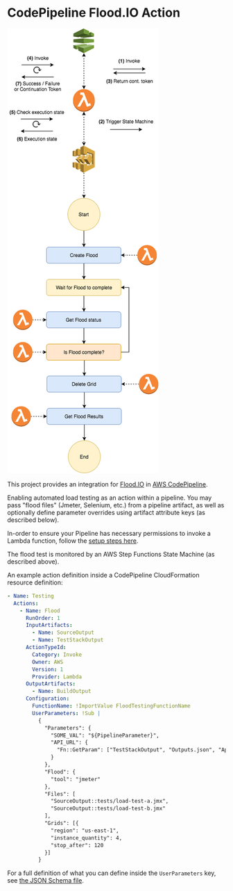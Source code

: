 # CodePipeline Flood.IO Action

![Architecture][architecture]

This project provides an integration for [Flood.IO](https://flood.io) in [AWS CodePipeline](https://aws.amazon.com/documentation/codepipeline/).

Enabling automated load testing as an action within a pipeline. You may pass "flood files" (Jmeter, Selenium, etc.) from a pipeline artifact, as well as optionally define parameter overrides using artifact attribute keys (as described below).

In-order to ensure your Pipeline has necessary permissions to invoke a Lambda function, follow the [setup steps here](http://docs.aws.amazon.com/codepipeline/latest/userguide/actions-invoke-lambda-function.html).

The flood test is monitored by an AWS Step Functions State Machine (as described above).

An example action definition inside a CodePipeline CloudFormation resource definition:

```yaml
- Name: Testing
  Actions:
    - Name: Flood
      RunOrder: 1
      InputArtifacts:
        - Name: SourceOutput
        - Name: TestStackOutput
      ActionTypeId:
        Category: Invoke
        Owner: AWS
        Version: 1
        Provider: Lambda
      OutputArtifacts:
        - Name: BuildOutput
      Configuration:
        FunctionName: !ImportValue FloodTestingFunctionName
        UserParameters: !Sub |
          {
            "Parameters": {
              "SOME_VAL": "${PipelineParameter}",
              "API_URL": {
                "Fn::GetParam": ["TestStackOutput", "Outputs.json", "ApiUrl"]
              }
            },
            "Flood": {
              "tool": "jmeter"
            },
            "Files": [
              "SourceOutput::tests/load-test-a.jmx",
              "SourceOutput::tests/load-test-b.jmx"
            ],
            "Grids": [{
              "region": "us-east-1",
              "instance_quantity": 4,
              "stop_after": 120
            }]
          }
```

For a full definition of what you can define inside the `UserParameters` key, see [the JSON Schema file](/functions/pipeline/pipeline/validate/schema.js).

[architecture]: /.github/images/Flood.png
